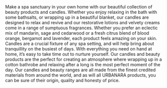  

Make a spa sanctuary in your own home with our beautiful collection of beauty products and candles. Whether you enjoy relaxing in the bath with some bathsalts, or wrapping up in a beautiful blanket, our candles are designed to relax and revive and our restorative lotions and velvety creams come in a range of sumptuous fragrances. Whether you prefer an eclectic mix of mandarin, sage and cedarwood or a fresh citrus blend of blood orange, bergamot and lavender, each product feels amazing on your skin. Candles are a crucial fixture of any spa setting, and will help bring about tranquillity on the busiest of days. With everything you need on hand at home, it’s easy to take time out to nurture yourself. Our candles and beauty products are the perfect for creating an atmosphere where wrapping up in a cotton bathrobe and relaxing after a long is the most perfect moment of the day. Our candles and beauty ranges are all made from the finest credited materials from around the world, and as will all URBANARA products, you can be sure of their origin, quality and honesty of price. 
